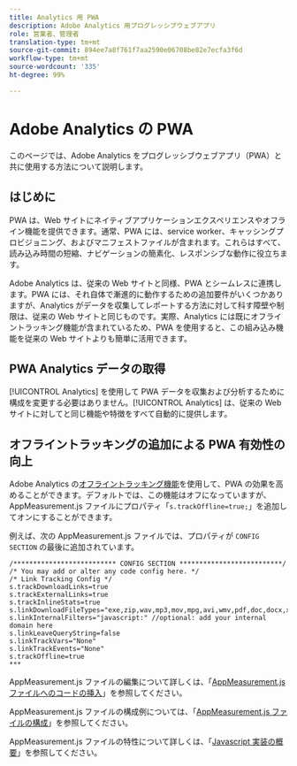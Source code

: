 ```yaml
---
title: Analytics 用 PWA
description: Adobe Analytics 用プログレッシブウェブアプリ
role: 営業者、管理者
translation-type: tm+mt
source-git-commit: 894ee7a8f761f7aa2590e06708be82e7ecfa3f6d
workflow-type: tm+mt
source-wordcount: '335'
ht-degree: 99%

---
```



# Adobe Analytics の PWA

このページでは、Adobe Analytics をプログレッシブウェブアプリ（PWA）と共に使用する方法について説明します。

## はじめに

PWA は、Web サイトにネイティブアプリケーションエクスペリエンスやオフライン機能を提供できます。通常、PWA には、service worker、キャッシングプロビジョニング、およびマニフェストファイルが含まれます。これらはすべて、読み込み時間の短縮、ナビゲーションの簡素化、レスポンシブな動作に役立ちます。

Adobe Analytics は、従来の Web サイトと同様、PWA とシームレスに連携します。PWA には、それ自体で漸進的に動作するための追加要件がいくつかありますが、Analytics がデータを収集してレポートする方法に対して科す障壁や制限は、従来の Web サイトと同じものです。実際、Analytics には既にオフライントラッキング機能が含まれているため、PWA を使用すると、この組み込み機能を従来の Web サイトよりも簡単に活用できます。

## PWA Analytics データの取得

[!UICONTROL Analytics] を使用して PWA データを収集および分析するために構成を変更する必要はありません。[!UICONTROL Analytics] は、従来の Web サイトに対してと同じ機能や特徴をすべて自動的に提供します。

## オフライントラッキングの追加による PWA 有効性の向上

Adobe Analytics の[オフライントラッキング機能](https://docs.adobe.com/content/help/ja-JP/analytics/implementation/vars/functions/forceoffline.html)を使用して、PWA の効果を高めることができます。デフォルトでは、この機能はオフになっていますが、AppMeasurement.js ファイルにプロパティ「`s.trackOffline=true;`」を追加してオンにすることができます。 

例えば、次の AppMeasurement.js ファイルでは、プロパティが `CONFIG SECTION` の最後に追加されています。

```
/************************** CONFIG SECTION **************************/ 
/* You may add or alter any code config here. */ 
/* Link Tracking Config */ 
s.trackDownloadLinks=true 
s.trackExternalLinks=true 
s.trackInlineStats=true 
s.linkDownloadFileTypes="exe,zip,wav,mp3,mov,mpg,avi,wmv,pdf,doc,docx,xls,xlsx,ppt,pptx" 
s.linkInternalFilters="javascript:" //optional: add your internal domain here 
s.linkLeaveQueryString=false 
s.linkTrackVars="None" 
s.linkTrackEvents="None" 
s.trackOffline=true
*** 
```

AppMeasurement.js ファイルの編集について詳しくは、「[AppMeasurement.js ファイルへのコードの挿入](https://docs.adobe.com/content/help/ja-JP/analytics/implementation/other/dtm/analytics-tool/t-appmeasurement-code.html)」を参照してください。

AppMeasurement.js ファイルの構成例については、「[AppMeasurement.js ファイルの構成](https://docs.adobe.com/content/help/ja-JP/analytics/implementation/js/overview.html#section_042412C29CC249E298F19B2BC2F43CE7)」を参照してください。

AppMeasurement.js ファイルの特性について詳しくは、「[Javascript 実装の概要](https://docs.adobe.com/content/help/ja-JP/analytics/implementation/js/migrate-from-hcode.html)」を参照してください。
